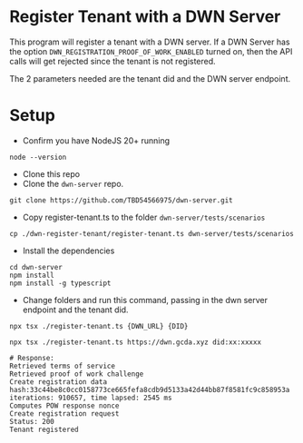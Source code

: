 
# Register Tenant with a DWN Server

This program will register a tenant with a DWN server.  If a DWN Server has the option `DWN_REGISTRATION_PROOF_OF_WORK_ENABLED` turned on, then the API calls will get rejected since the tenant is not registered.  

The 2 parameters needed are the tenant did and the DWN server endpoint.

# Setup

* Confirm you have NodeJS 20+ running

```
node --version
```

* Clone this repo
* Clone the `dwn-server` repo.

```
git clone https://github.com/TBD54566975/dwn-server.git
```

* Copy register-tenant.ts to the folder `dwn-server/tests/scenarios`

```
cp ./dwn-register-tenant/register-tenant.ts dwn-server/tests/scenarios
```

* Install the dependencies

```
cd dwn-server
npm install
npm install -g typescript
```

* Change folders and run this command, passing in the dwn server endpoint and the tenant did.

`npx tsx ./register-tenant.ts {DWN_URL} {DID}`

```
npx tsx ./register-tenant.ts https://dwn.gcda.xyz did:xx:xxxxx
```
```
# Response: 
Retrieved terms of service
Retrieved proof of work challenge
Create registration data
hash:33c44be8c0cc0158773ce665fefa8cdb9d5133a42d44bb87f8581fc9c858953a
iterations: 910657, time lapsed: 2545 ms
Computes POW response nonce
Create registration request
Status: 200
Tenant registered
```
